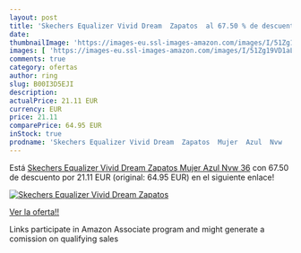 ```yaml
---
layout: post
title: 'Skechers Equalizer Vivid Dream  Zapatos  al 67.50 % de descuento'
date: 
thumbnailImage: 'https://images-eu.ssl-images-amazon.com/images/I/51Zg19VD1aL._SL200_.jpg'
images: [ 'https://images-eu.ssl-images-amazon.com/images/I/51Zg19VD1aL._SL200_.jpg' ]
comments: true
category: ofertas
author: ring
slug: B00I3D5EJI
description:
actualPrice: 21.11 EUR
currency: EUR
price: 21.11
comparePrice: 64.95 EUR
inStock: true
prodname: 'Skechers Equalizer Vivid Dream  Zapatos  Mujer  Azul  Nvw   36'
---
```


Está [Skechers Equalizer Vivid Dream  Zapatos  Mujer  Azul  Nvw   36](https://www.amazon.es/dp/B00I3D5EJI/?tag=tolees-21) con 67.50 de descuento por 21.11 EUR (original: 64.95 EUR) en el siguiente enlace!

[![Skechers Equalizer Vivid Dream  Zapatos ](https://images-eu.ssl-images-amazon.com/images/I/51Zg19VD1aL._SL200_.jpg)](https://www.amazon.es/dp/B00I3D5EJI/?tag=tolees-21)

[Ver la oferta!!](https://www.amazon.es/dp/B00I3D5EJI/?tag=tolees-21)

Links participate in Amazon Associate program and might generate a comission on qualifying sales


